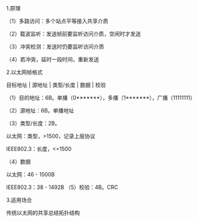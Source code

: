 1.原理

（1）多路访问：多个站点平等接入共享介质

（2）载波监听：发送帧前要监听访问介质，空闲时才发送

（3）冲突检测：发送时仍要监听访问介质

（4）若冲突，延时一段时间，重新发送


2.以太网帧格式

目标地址 | 源地址 | 类型/长度 | 数据 | 校验

（1）目的地址：6B。单播（0*******），多播（1*******），广播（11111111）

（2）源地址：6B。单播地址

（3）类型/长度：2B。

以太网：类型，>1500，记录上层协议

IEEE802.3：长度，<=1500

（4）数据

以太网：46 - 1500B

IEEE802.3：38 - 1492B
（5）校验：4B。CRC


3.适用场合

传统以太网的共享总结拓扑结构
